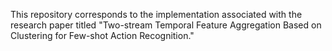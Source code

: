 This repository corresponds to the implementation associated with the research paper titled "Two-stream Temporal Feature Aggregation Based on Clustering for Few-shot Action Recognition."
